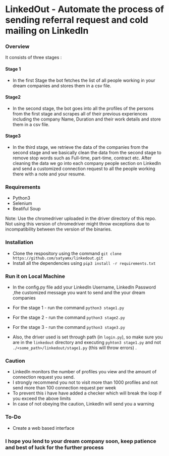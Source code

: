 # LinkedOut - Automate the process of sending referral request and cold mailing on LinkedIn


### Overview

It consists of three stages :

#### Stage 1

- In the first Stage the bot fetches the list of all people working in your dream companies and stores them in a csv file.


#### Stage2

- In the second stage, the bot goes into all the profiles of the persons from the first stage and scrapes all of their previous experiences including the company Name, Duration and their work details and store them in a csv file.


#### Stage3

- In the third stage, we retrieve the data of the companies from the second stage and we basically clean the data from the second stage to remove stop words such as Full-time, part-time, contract etc. After cleaning the data we go into each company people section on LinkedIn and send a customized connection request to all the people working there with a note and your resume.

### Requirements

- Python3
- Selenium
- Beatiful Soup

Note: Use the chromedriver uploaded in the driver directory of this repo. Not using this version of chromedriver might throw exceptions due to incompatibility between the version of the binaries. 

### Installation

- Clone the respository using the command `git clone https://github.com/satyamx/linkedout.git`  
- Install all the dependencies using `pip3 install -r requirements.txt`

### Run it on Local Machine

- In the config.py file add your LinkedIn Username, LinkedIn Password ,the customized message you want to send and the your dream companies
- For the stage 1 - run the command `python3 stage1.py`
- For the stage 2 - run the command `python3 stage2.py`
- For the stage 3 - run the command `python3 stage3.py`

- Also, the driver used is set through path (in `login.py`), so make sure you are in the `linkedout` directory and executing `pyhton3 stage1.py` and not `./<some_path>/linkedout/stage1.py` (this will throw errors) .

### Caution

- LinkedIn monitors the number of profiles you view and the amount of connection request you send.
- I strongly recommend you not to visit more than 1000 profiles and not send more than 100 connection request per week
- To prevent this i have have added a checker which will break the loop if you exceed the above limits
- In case of not obeying the caution, LinkedIn will send you a warning

### To-Do

- Create a web based interface

### I hope you lend to your dream company soon, keep patience and best of luck for the further process
